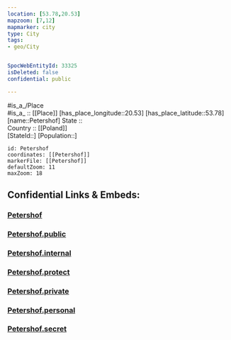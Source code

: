 ```yaml
---
location: [53.78,20.53] 
mapzoom: [7,12] 
mapmarker: city 
type: City
tags:
- geo/City


SpocWebEntityId: 33325
isDeleted: false
confidential: public

---
```

#is_a_/Place  
#is_a_ :: [[Place]] 
[has_place_longitude::20.53] 
[has_place_latitude::53.78] 
[name::Petershof] 
State ::  
Country :: [[Poland]]  
[StateId::] 
[Population::] 



```leaflet
id: Petershof
coordinates: [[Petershof]] 
markerFile: [[Petershof]] 
defaultZoom: 11 
maxZoom: 18
```


## Confidential Links & Embeds: 

### [Petershof](/_Standards/Earth/Continent/Europe/Europe~East/Poland/Provinces~Poland/Warmian-Masurian/City/Petershof.md) 

### [Petershof.public](/_public/Earth/Continent/Europe/Europe~East/Poland/Provinces~Poland/Warmian-Masurian/City/Petershof.public.md) 

### [Petershof.internal](/_internal/Earth/Continent/Europe/Europe~East/Poland/Provinces~Poland/Warmian-Masurian/City/Petershof.internal.md) 

### [Petershof.protect](/_protect/Earth/Continent/Europe/Europe~East/Poland/Provinces~Poland/Warmian-Masurian/City/Petershof.protect.md) 

### [Petershof.private](/_private/Earth/Continent/Europe/Europe~East/Poland/Provinces~Poland/Warmian-Masurian/City/Petershof.private.md) 

### [Petershof.personal](/_personal/Earth/Continent/Europe/Europe~East/Poland/Provinces~Poland/Warmian-Masurian/City/Petershof.personal.md) 

### [Petershof.secret](/_secret/Earth/Continent/Europe/Europe~East/Poland/Provinces~Poland/Warmian-Masurian/City/Petershof.secret.md)

